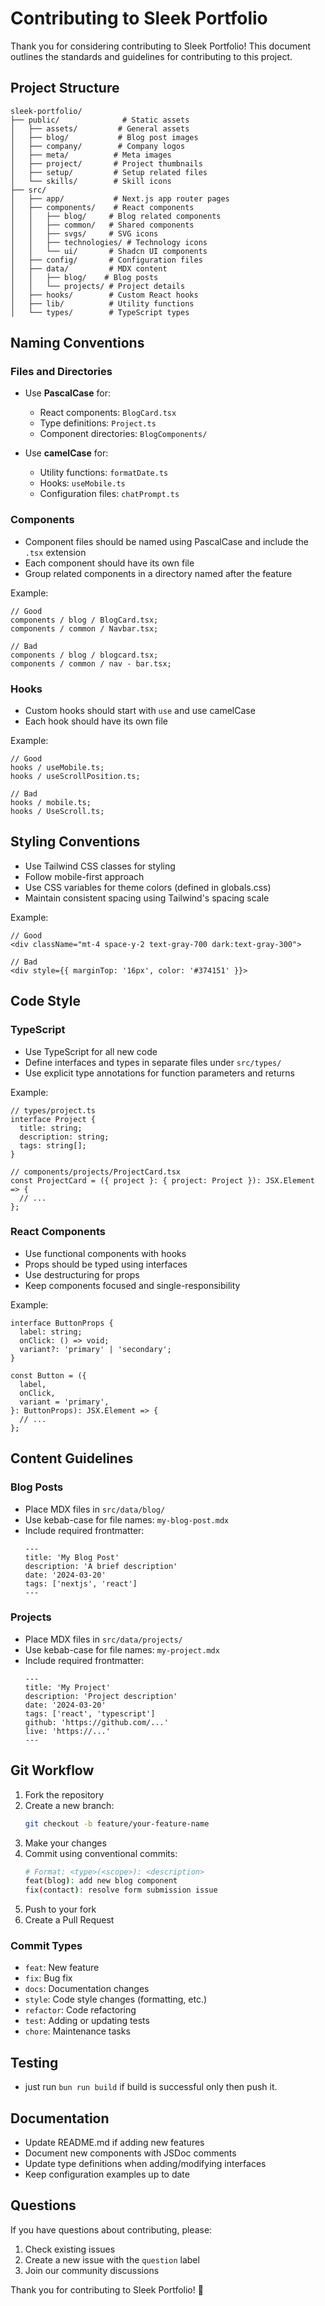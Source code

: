 # Contributing to Sleek Portfolio

Thank you for considering contributing to Sleek Portfolio! This document outlines the standards and guidelines for contributing to this project.

## Project Structure

```
sleek-portfolio/
├── public/              # Static assets
│   ├── assets/         # General assets
│   ├── blog/           # Blog post images
│   ├── company/        # Company logos
│   ├── meta/          # Meta images
│   ├── project/       # Project thumbnails
│   ├── setup/         # Setup related files
│   └── skills/        # Skill icons
├── src/
│   ├── app/           # Next.js app router pages
│   ├── components/    # React components
│   │   ├── blog/     # Blog related components
│   │   ├── common/   # Shared components
│   │   ├── svgs/     # SVG icons
│   │   ├── technologies/ # Technology icons
│   │   └── ui/       # Shadcn UI components
│   ├── config/       # Configuration files
│   ├── data/         # MDX content
│   │   ├── blog/    # Blog posts
│   │   └── projects/ # Project details
│   ├── hooks/        # Custom React hooks
│   ├── lib/          # Utility functions
│   └── types/        # TypeScript types
```

## Naming Conventions

### Files and Directories

- Use **PascalCase** for:
  - React components: `BlogCard.tsx`
  - Type definitions: `Project.ts`
  - Component directories: `BlogComponents/`

- Use **camelCase** for:
  - Utility functions: `formatDate.ts`
  - Hooks: `useMobile.ts`
  - Configuration files: `chatPrompt.ts`

### Components

- Component files should be named using PascalCase and include the `.tsx` extension
- Each component should have its own file
- Group related components in a directory named after the feature

Example:

```tsx
// Good
components / blog / BlogCard.tsx;
components / common / Navbar.tsx;

// Bad
components / blog / blogcard.tsx;
components / common / nav - bar.tsx;
```

### Hooks

- Custom hooks should start with `use` and use camelCase
- Each hook should have its own file

Example:

```tsx
// Good
hooks / useMobile.ts;
hooks / useScrollPosition.ts;

// Bad
hooks / mobile.ts;
hooks / UseScroll.ts;
```

## Styling Conventions

- Use Tailwind CSS classes for styling
- Follow mobile-first approach
- Use CSS variables for theme colors (defined in globals.css)
- Maintain consistent spacing using Tailwind's spacing scale

Example:

```tsx
// Good
<div className="mt-4 space-y-2 text-gray-700 dark:text-gray-300">

// Bad
<div style={{ marginTop: '16px', color: '#374151' }}>
```

## Code Style

### TypeScript

- Use TypeScript for all new code
- Define interfaces and types in separate files under `src/types/`
- Use explicit type annotations for function parameters and returns

Example:

```tsx
// types/project.ts
interface Project {
  title: string;
  description: string;
  tags: string[];
}

// components/projects/ProjectCard.tsx
const ProjectCard = ({ project }: { project: Project }): JSX.Element => {
  // ...
};
```

### React Components

- Use functional components with hooks
- Props should be typed using interfaces
- Use destructuring for props
- Keep components focused and single-responsibility

Example:

```tsx
interface ButtonProps {
  label: string;
  onClick: () => void;
  variant?: 'primary' | 'secondary';
}

const Button = ({
  label,
  onClick,
  variant = 'primary',
}: ButtonProps): JSX.Element => {
  // ...
};
```

## Content Guidelines

### Blog Posts

- Place MDX files in `src/data/blog/`
- Use kebab-case for file names: `my-blog-post.mdx`
- Include required frontmatter:
  ```mdx
  ---
  title: 'My Blog Post'
  description: 'A brief description'
  date: '2024-03-20'
  tags: ['nextjs', 'react']
  ---
  ```

### Projects

- Place MDX files in `src/data/projects/`
- Use kebab-case for file names: `my-project.mdx`
- Include required frontmatter:
  ```mdx
  ---
  title: 'My Project'
  description: 'Project description'
  date: '2024-03-20'
  tags: ['react', 'typescript']
  github: 'https://github.com/...'
  live: 'https://...'
  ---
  ```

## Git Workflow

1. Fork the repository
2. Create a new branch:
   ```bash
   git checkout -b feature/your-feature-name
   ```
3. Make your changes
4. Commit using conventional commits:
   ```bash
   # Format: <type>(<scope>): <description>
   feat(blog): add new blog component
   fix(contact): resolve form submission issue
   ```
5. Push to your fork
6. Create a Pull Request

### Commit Types

- `feat`: New feature
- `fix`: Bug fix
- `docs`: Documentation changes
- `style`: Code style changes (formatting, etc.)
- `refactor`: Code refactoring
- `test`: Adding or updating tests
- `chore`: Maintenance tasks

## Testing

- just run `bun run build` if build is successful only then push it.

## Documentation

- Update README.md if adding new features
- Document new components with JSDoc comments
- Update type definitions when adding/modifying interfaces
- Keep configuration examples up to date

## Questions

If you have questions about contributing, please:

1. Check existing issues
2. Create a new issue with the `question` label
3. Join our community discussions

Thank you for contributing to Sleek Portfolio! 🎉
